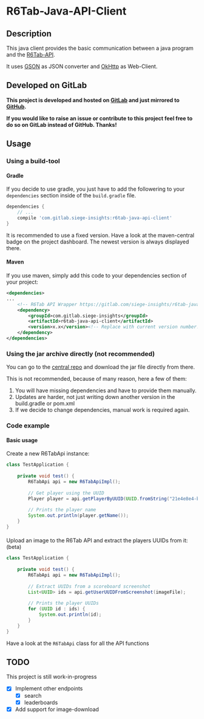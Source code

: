 # R6Tab-Java-API-Client
## Description
This java client provides the basic communication between a java program and the [R6Tab-API](https://github.com/Tabwire/R6Tab-API).

It uses [GSON](https://github.com/google/gson) as JSON converter and [OkHttp](https://square.github.io/okhttp/) as Web-Client.

## Developed on GitLab
**This project is developed and hosted on [GitLab](https://gitlab.com/siege-insights/r6tab-java-api-client) and just mirrored to [GitHub](https://github.com/RAYs3T/r6tab-java-api-client).**

**If you would like to raise an issue or contribute to this project feel free to do so on GitLab instead of GitHub. Thanks!**

## Usage
### Using a build-tool
#### Gradle
If you decide to use gradle, you just have to add the followering to your `dependencies` section inside of the `build.gradle` file.

```gradle
dependencies {
    // ...
    compile 'com.gitlab.siege-insights:r6tab-java-api-client'
}
```

It is recommended to use a fixed version. 
Have a look at the maven-central badge on the project dashboard.
The newest version is always displayed there.


#### Maven
If you use maven, simply add this code to your dependencies section of your project:
```xml
<dependencies>
...
    <!-- R6Tab API Wrapper https://gitlab.com/siege-insights/r6tab-java-api-client -->
    <dependency>
        <groupId>com.gitlab.siege-insights</groupId>
        <artifactId>r6tab-java-api-client</artifactId>
        <version>x.x</version><!-- Replace with current version number! -->
    </dependency>
</dependencies>
```

### Using the jar archive directly (not recommended)
You can go to the [central repo](https://search.maven.org/artifact/com.gitlab.siege-insights/r6tab-java-api-client/) and download the jar file directly from there.

This is not recommended, because of many reason, here a few of them:
1. You will have missing dependencies and have to provide them manually.
2. Updates are harder, not just writing down another version in the build.gradle or pom.xml
3. If we decide to change dependencies, manual work is required again.


### Code example

#### Basic usage
Create a new R6TabApi instance:

```java
class TestApplication {
    
    private void test() {
        R6TabApi api = new R6TabApiImpl();
        
        // Get player using the UUID
        Player player = api.getPlayerByUUID(UUID.fromString("21e4e8e4-b70a-4f8a-be4d-d0db7c8c9076"));
        
        // Prints the player name
        System.out.println(player.getName());
    }    
}

```

####
Upload an image to the R6Tab API and extract the players UUIDs from it: (beta)
```java
class TestApplication {
    
    private void test() {
        R6TabApi api = new R6TabApiImpl();
        
        // Extract UUIDs from a scoreboard screenshot
        List<UUID> ids = api.getUserUUIDFromScreenshot(imageFile);
        
        // Prints the player UUIDs
        for (UUID id : ids) {
            System.out.println(id);
        }
    }    
}

```


Have a look at the `R6TabApi` class for all the API functions

## TODO
This project is still work-in-progress


* [x] Implement other endpoints
  * [x] search
  * [x] leaderboards
* [x] Add support for image-download
